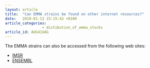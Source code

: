 ```yaml
---
layout: article
title:  "Can EMMA strains be found on other internet resources?"
date:   2010-01-13 15:15:42 +0100
article_categories:
                 - distibution_of_emma_stocks
article_id: AUG41UAG
---
```


The EMMA strains can also be accessed from the following web sites:

* [IMSR][link-imsr]
* [ENSEMBL][link-ensembl] 

[link-imsr]: https://www.informatics.jax.org/imsr/index.jsp
[link-ensembl]: https://www.ensembl.org/